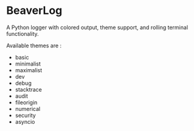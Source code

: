 # BeaverLog

A Python logger with colored output, theme support, and rolling terminal functionality.

Available themes are :

* basic
* minimalist
* maximalist
* dev
* debug
* stacktrace
* audit
* fileorigin
* numerical
* security
* asyncio
